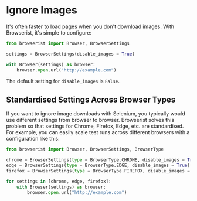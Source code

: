 # Ignore Images
It's often faster to load pages when you don't download images. With Browserist, it's simple to configure:

```python
from browserist import Browser, BrowserSettings

settings = BrowserSettings(disable_images = True)

with Browser(settings) as browser:
    browser.open.url("http://example.com")
```

The default setting for `disable_images` is `False`.

## Standardised Settings Across Browser Types
If you want to ignore image downloads with Selenium, you typically would use different settings from browser to browser. Browserist solves this problem so that settings for Chrome, Firefox, Edge, etc. are standardised. For example, you can easily scale test runs across different browsers with a configuration like this:

```python
from browserist import Browser, BrowserSettings, BrowserType

chrome = BrowserSettings(type = BrowserType.CHROME, disable_images = True)
edge = BrowserSettings(type = BrowserType.EDGE, disable_images = True)
firefox = BrowserSettings(type = BrowserType.FIREFOX, disable_images = True)

for settings in [chrome, edge, firefox]:
    with Browser(settings) as browser:
        browser.open.url("http://example.com")
```
